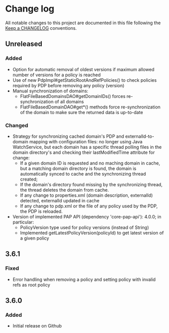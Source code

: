 # Change log
All notable changes to this project are documented in this file following the [Keep a CHANGELOG](http://keepachangelog.com) conventions.

## Unreleased
### Added
- Option for automatic removal of oldest versions if maximum allowed number of versions for a policy is reached
- Use of new PdpImpl#getStaticRootAndRefPolicies() to check policies required by PDP before removing any policy (version)
- Manual synchronization of domains:
  - FlatFileBasedDomainsDAO#getDomainIDs() forces re-synchronization of all domains
  - FlatFileBasedDomainDAO#get*() methods force re-synchronization of the domain to make sure the returned data is up-to-date

### Changed
- Strategy for synchronizing cached domain's PDP and externalId-to-domain mapping with configuration files: no longer using Java WatchService, but each domain has a specific thread polling files in the domain directory's and checking their lastModifiedTime attribute for change:
  - If a given domain ID is requested and no maching domain in cache, but a matching domain directory is found, the domain is automatically synced to cache and the synchronizing thread created;
  - If the domain's directory found missing by the synchronizing thread, the thread deletes the domain from cache.
  - If any change to properties.xml (domain description, externalId) detected, externalId updated in cache
  - If any change to pdp.xml or the file of any policy used by the PDP, the PDP is reloaded.
- Version of implemented PAP API (dependency 'core-pap-api'): 4.0.0; in particular:
    - PolicyVersion type used for policy versions (instead of String)
    - Implemented getLatestPolicyVersion(policyId) to get latest version of a given policy


## 3.6.1
### Fixed
- Error handling when removing a policy and setting policy with invalid refs as root policy

## 3.6.0
### Added
- Initial release on Github



